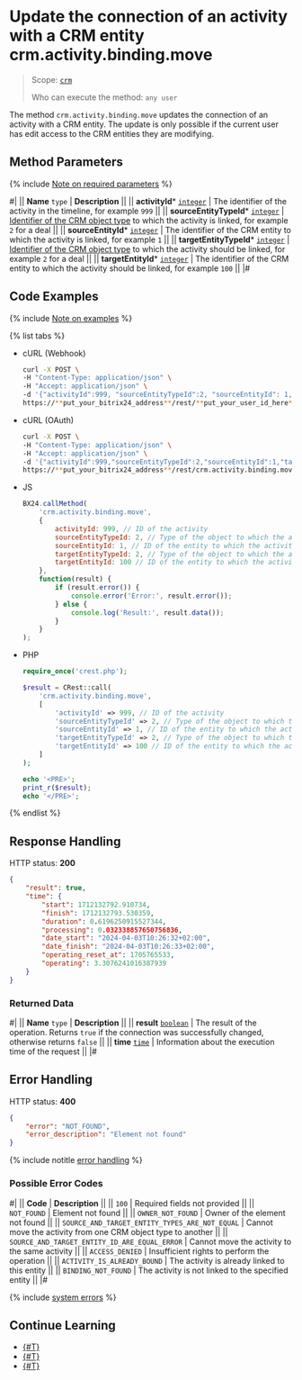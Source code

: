 # Update the connection of an activity with a CRM entity crm.activity.binding.move

> Scope: [`crm`](../../../../scopes/permissions.md)
>
> Who can execute the method: `any user`

The method `crm.activity.binding.move` updates the connection of an activity with a CRM entity. The update is only possible if the current user has edit access to the CRM entities they are modifying.

## Method Parameters

{% include [Note on required parameters](../../../../../_includes/required.md) %}

#|
|| **Name**
`type` | **Description** ||
|| **activityId***
[`integer`](../../../../data-types.md) | The identifier of the activity in the timeline, for example `999` ||
|| **sourceEntityTypeId***
[`integer`](../../../../data-types.md) | [Identifier of the CRM object type](../../../data-types.md#object_type) to which the activity is linked, for example `2` for a deal ||
|| **sourceEntityId***
[`integer`](../../../../data-types.md) | The identifier of the CRM entity to which the activity is linked, for example `1` ||
|| **targetEntityTypeId***
[`integer`](../../../../data-types.md) | [Identifier of the CRM object type](../../../data-types.md#object_type) to which the activity should be linked, for example `2` for a deal ||
|| **targetEntityId***
[`integer`](../../../../data-types.md) | The identifier of the CRM entity to which the activity should be linked, for example `100` ||
|#

## Code Examples

{% include [Note on examples](../../../../../_includes/examples.md) %}

{% list tabs %}

- cURL (Webhook)

    ```bash
    curl -X POST \
    -H "Content-Type: application/json" \
    -H "Accept: application/json" \
    -d '{"activityId":999, "sourceEntityTypeId":2, "sourceEntityId": 1, "targetEntityTypeId":2, "targetEntityId": 100}' \
    https://**put_your_bitrix24_address**/rest/**put_your_user_id_here**/**put_your_webhook_here**/crm.activity.binding.move
    ```

- cURL (OAuth)

    ```bash
    curl -X POST \
    -H "Content-Type: application/json" \
    -H "Accept: application/json" \
    -d '{"activityId":999,"sourceEntityTypeId":2,"sourceEntityId":1,"targetEntityTypeId":2,"targetEntityId":100,"auth":"**put_access_token_here**"}' \
    https://**put_your_bitrix24_address**/rest/crm.activity.binding.move
    ```

- JS

    ```javascript
    BX24.callMethod(
        'crm.activity.binding.move',
        {
            activityId: 999, // ID of the activity
            sourceEntityTypeId: 2, // Type of the object to which the activity is linked
            sourceEntityId: 1, // ID of the entity to which the activity is linked
            targetEntityTypeId: 2, // Type of the object to which the activity will be linked
            targetEntityId: 100 // ID of the entity to which the activity will be linked
        },
        function(result) {
            if (result.error()) {
                console.error('Error:', result.error()); 
            } else {
                console.log('Result:', result.data()); 
            }
        }
    );
    ```

- PHP

    ```php
    require_once('crest.php');

    $result = CRest::call(
        'crm.activity.binding.move',
        [
            'activityId' => 999, // ID of the activity
            'sourceEntityTypeId' => 2, // Type of the object to which the activity is linked
            'sourceEntityId' => 1, // ID of the entity to which the activity is linked
            'targetEntityTypeId' => 2, // Type of the object to which the activity will be linked
            'targetEntityId' => 100 // ID of the entity to which the activity will be linked
        ]
    );

    echo '<PRE>';
    print_r($result);
    echo '</PRE>';
    ```

{% endlist %}

## Response Handling

HTTP status: **200**

```json
{
    "result": true,
    "time": {
        "start": 1712132792.910734,
        "finish": 1712132793.530359,
        "duration": 0.6196250915527344,
        "processing": 0.032338857650756836,
        "date_start": "2024-04-03T10:26:32+02:00",
        "date_finish": "2024-04-03T10:26:33+02:00",
        "operating_reset_at": 1705765533,
        "operating": 3.3076241016387939
    }
}
```

### Returned Data

#|
|| **Name**
`type` | **Description** ||
|| **result**
[`boolean`](../../../../data-types.md) | The result of the operation. Returns `true` if the connection was successfully changed, otherwise returns `false` ||
|| **time**
[`time`](../../../../data-types.md#time) | Information about the execution time of the request ||
|#

## Error Handling

HTTP status: **400**

```json
{
    "error": "NOT_FOUND",
    "error_description": "Element not found"
}
```

{% include notitle [error handling](../../../../../_includes/error-info.md) %}

### Possible Error Codes

#|
|| **Code** | **Description** ||
|| `100` | Required fields not provided ||
|| `NOT_FOUND` | Element not found ||
|| `OWNER_NOT_FOUND` | Owner of the element not found ||
|| `SOURCE_AND_TARGET_ENTITY_TYPES_ARE_NOT_EQUAL` | Cannot move the activity from one CRM object type to another ||
|| `SOURCE_AND_TARGET_ENTITY_ID_ARE_EQUAL_ERROR` | Cannot move the activity to the same activity ||
|| `ACCESS_DENIED` | Insufficient rights to perform the operation ||
|| `ACTIVITY_IS_ALREADY_BOUND` | The activity is already linked to this entity ||
|| `BINDING_NOT_FOUND` | The activity is not linked to the specified entity ||
|#

{% include [system errors](../../../../../_includes/system-errors.md) %}

## Continue Learning 

- [{#T}](./crm-activity-binding-list.md)
- [{#T}](./crm-activity-binding-delete.md)
- [{#T}](./crm-activity-binding-add.md)